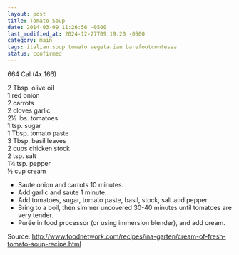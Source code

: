 ```yaml
---
layout: post
title: Tomato Soup
date: 2014-03-09 11:26:56 -0500
last_modified_at: 2024-12-27T09:19:20 -0500
category: main
tags: italian soup tomato vegetarian barefootcontessa
status: confirmed
---
```

664 Cal (4x 166)
  
2 Tbsp. olive oil  
1 red onion  
2 carrots  
2 cloves garlic  
2½ lbs. tomatoes  
1 tsp. sugar  
1 Tbsp. tomato paste  
3 Tbsp. basil leaves  
2 cups chicken stock  
2 tsp. salt  
1¼ tsp. pepper  
½ cup cream  

* Saute onion and carrots 10 minutes.
* Add garlic and saute 1 minute.
* Add tomatoes, sugar, tomato paste, basil, stock, salt and pepper.
* Bring to a boil, then simmer uncovered 30-40 minutes until tomatoes are very tender.
* Purée in food processor (or using immersion blender), and add cream.

Source: <http://www.foodnetwork.com/recipes/ina-garten/cream-of-fresh-tomato-soup-recipe.html>

